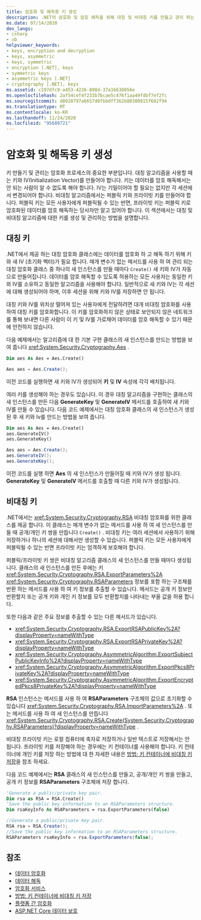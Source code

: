 ```yaml
---
title: 암호화 및 해독용 키 생성
description: .NET의 암호화 및 암호 해독을 위해 대칭 및 비대칭 키를 만들고 관리 하는 방법에 대해 알아봅니다.
ms.date: 07/14/2020
dev_langs:
- csharp
- vb
helpviewer_keywords:
- keys, encryption and decryption
- keys, asymmetric
- keys, symmetric
- encryption [.NET], keys
- symmetric keys
- asymmetric keys [.NET]
- cryptography [.NET], keys
ms.assetid: c197dfc9-a453-4226-898d-37a16638056e
ms.openlocfilehash: 2af54cef4f233b7bcae5c476f1aa49fdbf7ef2fc
ms.sourcegitcommit: d8020797a6657d0fbbdff362b80300815f682f94
ms.translationtype: MT
ms.contentlocale: ko-KR
ms.lasthandoff: 11/24/2020
ms.locfileid: "95689721"
---
```

# <a name="generating-keys-for-encryption-and-decryption"></a>암호화 및 해독용 키 생성

키 만들기 및 관리는 암호화 프로세스의 중요한 부분입니다. 대칭 알고리즘을 사용할 때는 키와 IV(Initialization Vector)를 만들어야 합니다. 키는 데이터를 암호 해독해서는 안 되는 사람이 알 수 없도록 해야 합니다. IV는 기밀이어야 할 필요는 없지만 각 세션에서 변경되어야 합니다. 비대칭 알고리즘에서는 퍼블릭 키와 프라이빗 키를 만들어야 합니다. 퍼블릭 키는 모든 사용자에게 퍼블릭될 수 있는 반면, 프라이빗 키는 퍼블릭 키로 암호화된 데이터를 암호 해독하는 당사자만 알고 있어야 합니다. 이 섹션에서는 대칭 및 비대칭 알고리즘에 대한 키를 생성 및 관리하는 방법을 설명합니다.  
  
## <a name="symmetric-keys"></a>대칭 키  

 .NET에서 제공 하는 대칭 암호화 클래스에는 데이터를 암호화 하 고 해독 하기 위해 키와 새 IV (초기화 벡터)가 필요 합니다. 매개 변수가 없는 메서드를 사용 하 여 관리 되는 대칭 암호화 클래스 중 하나의 새 인스턴스를 만들 때마다 `Create()` 새 키와 IV가 자동으로 만들어집니다. 데이터를 암호 해독할 수 있도록 허용하는 모든 사용자는 동일한 키와 IV를 소유하고 동일한 알고리즘을 사용해야 합니다. 일반적으로 새 키와 IV는 각 세션에 대해 생성되어야 하며, 이후 세션을 위해 키와 IV를 저장하면 안 됩니다.  
  
 대칭 키와 IV를 위치상 떨어져 있는 사용자에게 전달하려면 대개 비대칭 암호화를 사용하여 대칭 키를 암호화합니다. 이 키를 암호화하지 않은 상태로 보안되지 않은 네트워크를 통해 보내면 다른 사람이 이 키 및 IV를 가로채어 데이터를 암호 해독할 수 있기 때문에 안전하지 않습니다.  
  
 다음 예제에서는 알고리즘에 대 한 기본 구현 클래스의 새 인스턴스를 만드는 방법을 보여 줍니다 <xref:System.Security.Cryptography.Aes> .  
  
```vb  
Dim aes As Aes = Aes.Create()  
```  
  
```csharp  
Aes aes = Aes.Create();  
```  
  
 이전 코드를 실행하면 새 키와 IV가 생성되어 **키** 및 **IV** 속성에 각각 배치됩니다.  
  
 여러 키를 생성해야 하는 경우도 있습니다. 이 경우 대칭 알고리즘을 구현하는 클래스의 새 인스턴스를 만든 다음 **GenerateKey** 및 **GenerateIV** 메서드를 호출하여 새 키와 IV를 만들 수 있습니다. 다음 코드 예제에서는 대칭 암호화 클래스의 새 인스턴스가 생성 된 후 새 키와 Iv를 만드는 방법을 보여 줍니다.  
  
```vb  
Dim aes As Aes = Aes.Create()  
aes.GenerateIV()  
aes.GenerateKey()  
```  
  
```csharp  
Aes aes = Aes.Create();  
aes.GenerateIV();  
aes.GenerateKey();  
```  
  
 이전 코드를 실행 하면 **Aes** 의 새 인스턴스가 만들어질 때 키와 IV가 생성 됩니다. **GenerateKey** 및 **GenerateIV** 메서드를 호출할 때 다른 키와 IV가 생성됩니다.
  
## <a name="asymmetric-keys"></a>비대칭 키

 .NET에서는 <xref:System.Security.Cryptography.RSA> 비대칭 암호화를 위한 클래스를 제공 합니다. 이 클래스는 매개 변수가 없는 메서드를 사용 하 여 새 인스턴스를 만들 때 공개/개인 키 쌍을 만듭니다 `Create()` . 비대칭 키는 여러 세션에서 사용하기 위해 저장하거나 하나의 세션에 대해서만 생성할 수 있습니다. 퍼블릭 키는 모든 사용자에게 퍼블릭될 수 있는 반면 프라이빗 키는 엄격하게 보호해야 합니다.  
  
 퍼블릭/프라이빗 키 쌍은 비대칭 알고리즘 클래스의 새 인스턴스를 만들 때마다 생성됩니다. 클래스의 새 인스턴스를 만든 후에는 키 <xref:System.Security.Cryptography.RSA.ExportParameters%2A> <xref:System.Security.Cryptography.RSAParameters> 정보를 포함 하는 구조체를 반환 하는 메서드를 사용 하 여 키 정보를 추출할 수 있습니다. 메서드는 공개 키 정보만 반환할지 또는 공개 키와 개인 키 정보를 모두 반환할지를 나타내는 부울 값을 허용 합니다.

또한 다음과 같은 주요 정보를 추출할 수 있는 다른 메서드가 있습니다.

* <xref:System.Security.Cryptography.RSA.ExportRSAPublicKey%2A?displayProperty=nameWithType>
* <xref:System.Security.Cryptography.RSA.ExportRSAPrivateKey%2A?displayProperty=nameWithType>
* <xref:System.Security.Cryptography.AsymmetricAlgorithm.ExportSubjectPublicKeyInfo%2A?displayProperty=nameWithType>
* <xref:System.Security.Cryptography.AsymmetricAlgorithm.ExportPkcs8PrivateKey%2A?displayProperty=nameWithType>
* <xref:System.Security.Cryptography.AsymmetricAlgorithm.ExportEncryptedPkcs8PrivateKey%2A?displayProperty=nameWithType>

**RSA** 인스턴스는 메서드를 사용 하 여 **RSAParameters** 구조체의 값으로 초기화할 수 있습니다 <xref:System.Security.Cryptography.RSA.ImportParameters%2A> . 또는 메서드를 사용 하 여 새 인스턴스를 만듭니다 <xref:System.Security.Cryptography.RSA.Create(System.Security.Cryptography.RSAParameters)?displayProperty=nameWithType> .  
  
 비대칭 프라이빗 키는 로컬 컴퓨터에 축자로 저장하거나 일반 텍스트로 저장해서는 안 됩니다. 프라이빗 키를 저장해야 하는 경우에는 키 컨테이너를 사용해야 합니다. 키 컨테이너에 개인 키를 저장 하는 방법에 대 한 자세한 내용은 [방법: 키 컨테이너에 비대칭 키 저장](how-to-store-asymmetric-keys-in-a-key-container.md)을 참조 하세요.  
  
 다음 코드 예제에서는 **RSA** 클래스의 새 인스턴스를 만들고, 공개/개인 키 쌍을 만들고, 공개 키 정보를 **RSAParameters** 구조체에 저장 합니다.  
  
```vb  
'Generate a public/private key pair.  
Dim rsa as RSA = RSA.Create()  
'Save the public key information to an RSAParameters structure.  
Dim rsaKeyInfo As RSAParameters = rsa.ExportParameters(false)  
```  
  
```csharp  
//Generate a public/private key pair.  
RSA rsa = RSA.Create();  
//Save the public key information to an RSAParameters structure.  
RSAParameters rsaKeyInfo = rsa.ExportParameters(false);  
```  
  
## <a name="see-also"></a>참조

- [데이터 암호화](encrypting-data.md)
- [데이터 해독](decrypting-data.md)
- [암호화 서비스](cryptographic-services.md)
- [방법: 키 컨테이너에 비대칭 키 저장](how-to-store-asymmetric-keys-in-a-key-container.md)
- [플랫폼 간 암호화](cross-platform-cryptography.md)
- [ASP.NET Core 데이터 보호](/aspnet/core/security/data-protection/introduction)

